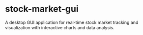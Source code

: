 # stock-market-gui
A desktop GUI application for real-time stock market tracking and visualization with interactive charts and data analysis.
